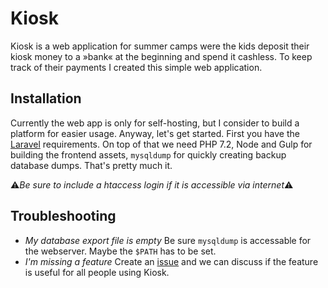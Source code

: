 # Kiosk

Kiosk is a web application for summer camps were the kids deposit their kiosk money to a »bank« at the beginning and spend it cashless. To keep track of their payments I created this simple web application.

## Installation

Currently the web app is only for self-hosting, but I consider to build a platform for easier usage.
Anyway, let's get started. First you have the [Laravel](https://laravel.com/docs/5.6/installation#installation) requirements. On top of that we need PHP 7.2, Node and Gulp for building the frontend assets, `mysqldump` for quickly creating backup database dumps. That's pretty much it.

⚠️*Be sure to include a htaccess login if it is accessible via internet*⚠️

## Troubleshooting

- *My database export file is empty*
Be sure `mysqldump` is accessable for the webserver. Maybe the `$PATH` has to be set.
- *I'm missing a feature*
Create an [issue](https://github.com/runepiper/kiosk/issues/new) and we can discuss if the feature is useful for all people using Kiosk.
